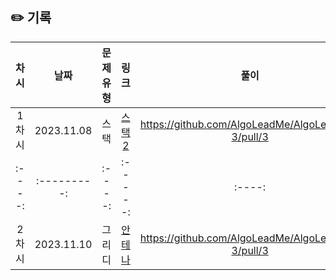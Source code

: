 ## ✏️ 기록   

| 차시 |    날짜    | 문제유형 | 링크 | 풀이 |
|:----:|:---------:|:----:|:-----:|:----:|
| 1차시 | 2023.11.08 |  스택  | <a href="https://www.acmicpc.net/problem/28278">스택 2</a>  | https://github.com/AlgoLeadMe/AlgoLeadMe-3/pull/3 |
|:----:|:---------:|:----:|:-----:|:----:|
| 2차시 | 2023.11.10 |  그리디  | <a href="https://www.acmicpc.net/problem/18310">안테나</a>  | https://github.com/AlgoLeadMe/AlgoLeadMe-3/pull/3 |

